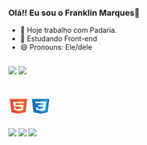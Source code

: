 ### Olá!! Eu sou o Franklin Marques👋

- 🔭 Hoje trabalho com Padaria.
- 🌱 Estudando Front-end
- 😄 Pronouns: Ele/dele

##

 <div>
   <img height="180cm" src="https://github-readme-stats.vercel.app/api?username=Frankzin&show_icons=true&theme=radical"/>
   <img height="180cm" src="https://github-readme-stats.vercel.app/api/top-langs/?username=Frankzin&layout=compact&lang_count16&theme=radical"/>
 </div>

##

<div style="display: inline_block"><br>
  <img align="center" alt="Rafa-HTML" height="30" width="40" src="https://raw.githubusercontent.com/devicons/devicon/master/icons/html5/html5-original.svg">
  <img align="center" alt="Rafa-CSS" height="30" width="40" src="https://raw.githubusercontent.com/devicons/devicon/master/icons/css3/css3-original.svg">
</div>

##

  <div> 
  <a href="https://instagram.com/_fraank" target="_blank"><img src="https://img.shields.io/badge/-Instagram-%23E4405F?style=for-the-badge&logo=instagram&logoColor=white" target="_blank"></a>
  <a href = "mailto:nasmaklin@outlook.com"><img src="https://img.shields.io/badge/-Gmail-%23333?style=for-the-badge&logo=gmail&logoColor=white" target="_blank"></a>
  <a href="https://www.linkedin.com/in/in/franklin-marques-do-nasicmento-0b75061a2" target="_blank"><img src="https://img.shields.io/badge/-LinkedIn-%230077B5?style=for-the-badge&logo=linkedin&logoColor=white" target="_blank"></a> 
</div>
